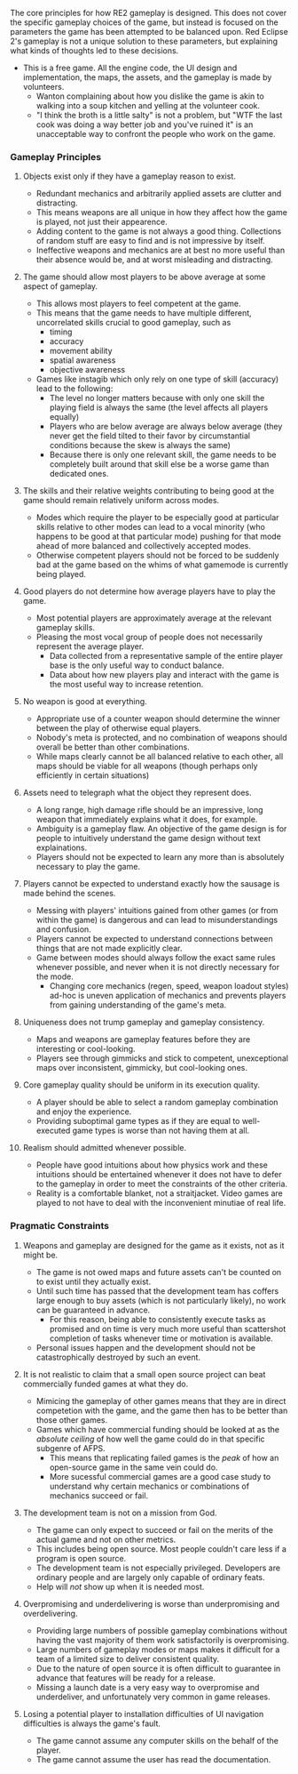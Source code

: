 
The core principles for how RE2 gameplay is designed. This does not cover the specific gameplay choices of the game, but instead is focused on the parameters the game has been attempted to be balanced upon. Red Eclipse 2's gameplay is not a unique solution to these parameters, but explaining what kinds of thoughts led to these decisions.

* This is a free game. All the engine code, the UI design and implementation, the maps, the assets, and the gameplay is made by volunteers.
    - Wanton complaining about how you dislike the game is akin to walking into a soup kitchen and yelling at the volunteer cook.
    - "I think the broth is a little salty" is not a problem, but "WTF the last cook was doing a way better job and you've ruined it" is an unacceptable way to confront the people who work on the game.

### Gameplay Principles


1. Objects exist only if they have a gameplay reason to exist.
    - Redundant mechanics and arbitrarily applied assets are clutter and distracting.
    - This means weapons are all unique in how they affect how the game is played, not just their appearence.
    - Adding content to the game is not always a good thing. Collections of random stuff are easy to find and is not impressive by itself.
    - Ineffective weapons and mechanics are at best no more useful than their absence would be, and at worst misleading and distracting.


2. The game should allow most players to be above average at some aspect of gameplay.
    - This allows most players to feel competent at the game.
    * This means that the game needs to have multiple different, uncorrelated skills crucial to good gameplay, such as
        * timing
        * accuracy
        * movement ability
        * spatial awareness
        * objective awareness
    * Games like instagib which only rely on one type of skill (accuracy) lead to the following:
        * The level no longer matters because with only one skill the playing field is always the same (the level affects all players equally)
        * Players who are below average are always below average (they never get the field tilted to their favor by circumstantial conditions because the skew is always the same)
        * Because there is only one relevant skill, the game needs to be completely built around that skill else be a worse game than dedicated ones.


3. The skills and their relative weights contributing to being good at the game should remain relatively uniform across modes.
    * Modes which require the player to be especially good at particular skills relative to other modes can lead to a vocal minority (who happens to be good at that particular mode) pushing for that mode ahead of more balanced and collectively accepted modes.
    * Otherwise competent players should not be forced to be suddenly bad at the game based on the whims of what gamemode is currently being played.


4. Good players do not determine how average players have to play the game.
    * Most potential players are approximately average at the relevant gameplay skills.
    * Pleasing the most vocal group of people does not necessarily represent the average player.
        * Data collected from a representative sample of the entire player base is the only useful way to conduct balance.
        * Data about how new players play and interact with the game is the most useful way to increase retention.


5. No weapon is good at everything.
    * Appropriate use of a counter weapon should determine the winner between the play of otherwise equal players.
    * Nobody's meta is protected, and no combination of weapons should overall be better than other combinations.
    * While maps clearly cannot be all balanced relative to each other, all maps should be viable for all weapons (though perhaps only efficiently in certain situations)


6. Assets need to telegraph what the object they represent does.
    * A long range, high damage rifle should be an impressive, long weapon that immediately explains what it does, for example.
    * Ambiguity is a gameplay flaw. An objective of the game design is for people to intuitively understand the game design without text explainations.
    * Players should not be expected to learn any more than is absolutely necessary to play the game.


7. Players cannot be expected to understand exactly how the sausage is made behind the scenes.
    * Messing with players' intuitions gained from other games (or from within the game) is dangerous and can lead to misunderstandings and confusion.
    * Players cannot be expected to understand connections between things that are not made explicitly clear.
    * Game between modes should always follow the exact same rules whenever possible, and never when it is not directly necessary for the mode.
        * Changing core mechanics (regen, speed, weapon loadout styles) ad-hoc is uneven application of mechanics and prevents players from gaining understanding of the game's meta.


8. Uniqueness does not trump gameplay and gameplay consistency.
    * Maps and weapons are gameplay features before they are interesting or cool-looking.
    * Players see through gimmicks and stick to competent, unexceptional maps over inconsistent, gimmicky, but cool-looking ones.


9. Core gameplay quality should be uniform in its execution quality.
    * A player should be able to select a random gameplay combination and enjoy the experience.
    * Providing suboptimal game types as if they are equal to well-executed game types is worse than not having them at all.

10. Realism should admitted whenever possible.
    * People have good intuitions about how physics work and these intuitions should be entertained whenever it does not have to defer to the gameplay in order to meet the constraints of the other criteria.
    * Reality is a comfortable blanket, not a straitjacket. Video games are played to not have to deal with the inconvenient minutiae of real life.

### Pragmatic Constraints


1. Weapons and gameplay are designed for the game as it exists, not as it might be.
    * The game is not owed maps and future assets can't be counted on to exist until they actually exist.
    * Until such time has passed that the development team has coffers large enough to buy assets (which is not particularly likely), no work can be guaranteed in advance.
        * For this reason, being able to consistently execute tasks as promised and on time is very much more useful than scattershot completion of tasks whenever time or motivation is available.
    * Personal issues happen and the development should not be catastrophically destroyed by such an event.


2. It is not realistic to claim that a small open source project can beat commercially funded games at what they do.
    * Mimicing the gameplay of other games means that they are in direct competetion with the game, and the game then has to be better than those other games.
    * Games which have commercial funding should be looked at as the *absolute ceiling* of how well the game could do in that specific subgenre of AFPS.
        * This means that replicating failed games is the *peak* of how an open-source game in the same vein could do.
        * More sucessful commercial games are a good case study to understand why certain mechanics or combinations of mechanics succeed or fail.


3. The development team is not on a mission from God.
    * The game can only expect to succeed or fail on the merits of the actual game and not on other metrics.
    * This includes being open source. Most people couldn't care less if a program is open source.
    * The development team is not especially privileged. Developers are ordinary people and are largely only capable of ordinary feats.
    * Help will *not* show up when it is needed most.


4. Overpromising and underdelivering is worse than underpromising and overdelivering.
    * Providing large numbers of possible gameplay combinations without having the vast majority of them work satisfactorily is overpromising.
    * Large numbers of gameplay modes or maps makes it difficult for a team of a limited size to deliver consistent quality.
    * Due to the nature of open source it is often difficult to guarantee in advance that features will be ready for a release.
    * Missing a launch date is a very easy way to overpromise and underdeliver, and unfortunately very common in game releases.


5. Losing a potential player to installation difficulties of UI navigation difficulties is always the game's fault.
    * The game cannot assume any computer skills on the behalf of the player.
    * The game cannot assume the user has read the documentation.
